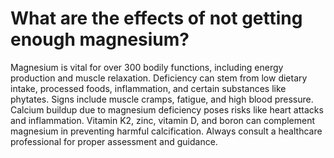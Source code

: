 # What are the effects of not getting enough magnesium?

Magnesium is vital for over 300 bodily functions, including energy production and muscle relaxation. Deficiency can stem from low dietary intake, processed foods, inflammation, and certain substances like phytates. Signs include muscle cramps, fatigue, and high blood pressure. Calcium buildup due to magnesium deficiency poses risks like heart attacks and inflammation. Vitamin K2, zinc, vitamin D, and boron can complement magnesium in preventing harmful calcification. Always consult a healthcare professional for proper assessment and guidance.